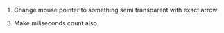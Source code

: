 1. Change mouse pointer to something semi transparent with exact arrow
<!-- 2. End-game dialog needs to be centred  -->
3. Make miliseconds count also